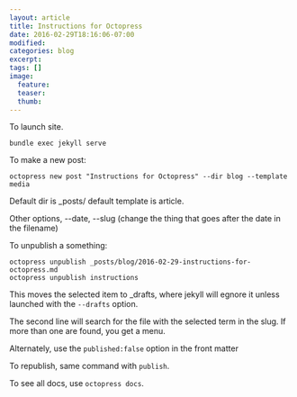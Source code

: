 ```yaml
---
layout: article
title: Instructions for Octopress
date: 2016-02-29T18:16:06-07:00
modified:
categories: blog
excerpt:
tags: []
image:
  feature:
  teaser:
  thumb:
---
```


To launch site. 

    bundle exec jekyll serve

To make a new post: 

    octopress new post "Instructions for Octopress" --dir blog --template media

Default dir is _posts/ default template is article. 

Other options, --date, --slug (change the thing that goes after the date in the filename)

To unpublish a something:

    octopress unpublish _posts/blog/2016-02-29-instructions-for-octopress.md 
    octopress unpublish instructions


This moves the selected item to _drafts, where jekyll will egnore it unless launched with the `--drafts` option.

The second line will search for the file with the selected term in the slug. If more than one are found, you get a menu. 

Alternately, use the `published:false` option in the front matter

To republish, same command with `publish`. 

To see all docs, use  `octopress docs`.